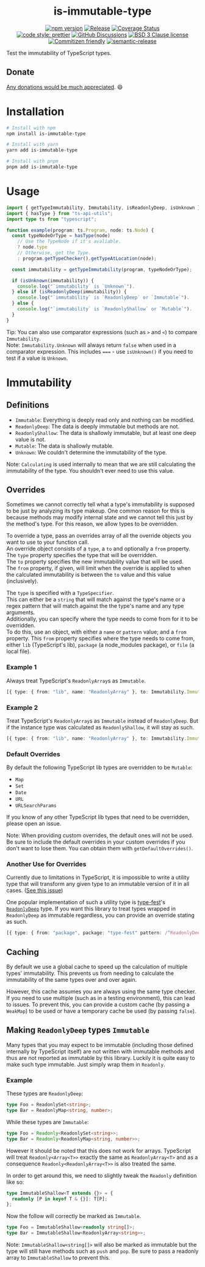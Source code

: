 <div align="center">

# is-immutable-type

[![npm version](https://img.shields.io/npm/v/is-immutable-type.svg)](https://www.npmjs.com/package/is-immutable-type)
[![Release](https://github.com/RebeccaStevens/is-immutable-type/actions/workflows/release.yml/badge.svg)](https://github.com/RebeccaStevens/is-immutable-type/actions/workflows/release.yml)
[![Coverage Status](https://codecov.io/gh/RebeccaStevens/is-immutable-type/branch/main/graph/badge.svg?token=MVpR1oAbIT)](https://codecov.io/gh/RebeccaStevens/is-immutable-type)\
[![code style: prettier](https://img.shields.io/badge/code_style-prettier-ff69b4.svg?style=flat-square)](https://github.com/prettier/prettier)
[![GitHub Discussions](https://img.shields.io/github/discussions/RebeccaStevens/is-immutable-type?style=flat-square)](https://github.com/RebeccaStevens/is-immutable-type/discussions)
[![BSD 3 Clause license](https://img.shields.io/github/license/RebeccaStevens/is-immutable-type.svg?style=flat-square)](https://opensource.org/licenses/BSD-3-Clause)
[![Commitizen friendly](https://img.shields.io/badge/commitizen-friendly-brightgreen.svg?style=flat-square)](https://commitizen.github.io/cz-cli/)
[![semantic-release](https://img.shields.io/badge/%20%20%F0%9F%93%A6%F0%9F%9A%80-semantic--release-e10079.svg?style=flat-square)](https://github.com/semantic-release/semantic-release)

</div>

Test the immutability of TypeScript types.

## Donate

[Any donations would be much appreciated](./DONATIONS.md). 😄

# Installation

```sh
# Install with npm
npm install is-immutable-type

# Install with yarn
yarn add is-immutable-type

# Install with pnpm
pnpm add is-immutable-type
```

# Usage

```ts
import { getTypeImmutability, Immutability, isReadonlyDeep, isUnknown } from "is-immutable-type";
import { hasType } from "ts-api-utils";
import type ts from "typescript";

function example(program: ts.Program, node: ts.Node) {
  const typeNodeOrType = hasType(node)
    // Use the TypeNode if it's avaliable.
    ? node.type
    // Otherwise, get the Type.
    : program.getTypeChecker().getTypeAtLocation(node);

  const immutability = getTypeImmutability(program, typeNodeOrType);

  if (isUnknown(immutability)) {
    console.log("`immutability` is `Unknown`").
  } else if (isReadonlyDeep(immutability)) {
    console.log("`immutability` is `ReadonlyDeep` or `Immutable`").
  } else {
    console.log("`immutability` is `ReadonlyShallow` or `Mutable`").
  }
}
```

Tip: You can also use comparator expressions (such as `>` and `<`) to compare
`Immutability`.\
Note: `Immutability.Unknown` will always return `false` when used in a
comparator expression. This includes `===` - use `isUnknown()` if you need to
test if a value is `Unknown`.

# Immutability

## Definitions

- `Immutable`: Everything is deeply read only and nothing can be modified.
- `ReadonlyDeep`: The data is deeply immutable but methods are not.
- `ReadonlyShallow`: The data is shallowly immutable, but at least one deep value is not.
- `Mutable`: The data is shallowly mutable.
- `Unknown`: We couldn't determine the immutability of the type.

Note: `Calculating` is used internally to mean that we are still calculating the
immutability of the type. You shouldn't ever need to use this value.

## Overrides

Sometimes we cannot correctly tell what a type's immutability is supposed to be
just by analyzing its type makeup. One common reason for this is because methods
may modify internal state and we cannot tell this just by the method's type. For
this reason, we allow types to be overridden.

To override a type, pass an overrides array of all the override objects you want
to use to your function call.\
An override object consists of a `type`, a `to` and optionally a `from`
property. The `type` property specifies the type that will be overridden.\
The `to` property specifies the new immutability value that will be used.\
The `from` property, if given, will limit when the override is applied to when
the calculated immutability is between the `to` value and this value
(inclusively).

The `type` is specified with a `TypeSpecifier`.\
This can either be a `string` that will match against the type's name or a regex
pattern that will match against the the type's name and any type arguments.\
Additionally, you can specify where the type needs to come from for it to be
overridden.\
To do this, use an object, with either a `name` or `pattern` value; and a `from`
property. This `from` property specifies where the type needs to come from,
either `lib` (TypeScript's lib), `package` (a node_modules package), or `file`
(a local file).

### Example 1

Always treat TypeScript's `ReadonlyArray`s as `Immutable`.

```ts
[{ type: { from: "lib", name: "ReadonlyArray" }, to: Immutability.Immutable, }]
```

### Example 2

Treat TypeScript's `ReadonlyArray`s as `Immutable` instead of `ReadonlyDeep`.
But if the instance type was calculated as `ReadonlyShallow`, it will stay as
such.

```ts
[{ type: { from: "lib", name: "ReadonlyArray" }, to: Immutability.Immutable, from: Immutability.ReadonlyDeep }]
```

### Default Overrides

By default the following TypeScript lib types are overridden to be `Mutable`:

- `Map`
- `Set`
- `Date`
- `URL`
- `URLSearchParams`

If you know of any other TypeScript lib types that need to be overridden,
please open an issue.

Note: When providing custom overrides, the default ones will not be used. Be
sure to include the default overrides in your custom overrides if you don't want
to lose them. You can obtain them with `getDefaultOverrides()`.

### Another Use for Overrides

Currently due to limitations in TypeScript, it is impossible to write a utility
type that will transform any given type to an immutable version of it in all
cases. ([See this issue](https://github.com/microsoft/TypeScript/issues/29732))

One popular implementation of such a utility type is
[type-fest](https://www.npmjs.com/package/type-fest)'s
[`ReadonlyDeep`](https://github.com/sindresorhus/type-fest/blob/main/source/readonly-deep.d.ts)
type. If you want this library to treat types wrapped in `ReadonlyDeep` as
immutable regardless, you can provide an override stating as such.

```ts
[{ type: { from: "package", package: "type-fest" pattern: /^ReadonlyDeep<.+>$/u }, to: Immutability.Immutable }]
```

## Caching

By default we use a global cache to speed up the calculation of multiple types'
immutability. This prevents us from needing to calculate the immutability of
the same types over and over again.

However, this cache assumes you are always using the same type checker. If you
need to use multiple (such as in a testing environment), this can lead to
issues. To prevent this, you can provide a custom cache (by passing a `WeakMap`)
to be used or have a temporary cache be used (by passing `false`).

## Making `ReadonlyDeep` types `Immutable`

Many types that you may expect to be immutable (including those defined
internally by TypeScript itself) are not written with immutable methods and thus
are not reported as immutable by this library. Luckily it is quite easy to make
such type immutable. Just simply wrap them in `Readonly`.

### Example

These types are `ReadonlyDeep`:

```ts
type Foo = ReadonlySet<string>;
type Bar = ReadonlyMap<string, number>;
```

While these types are `Immutable`:

```ts
type Foo = Readonly<ReadonlySet<string>>;
type Bar = Readonly<ReadonlyMap<string, number>>;
```

However it should be noted that this does not work for arrays. TypeScript will
treat `Readonly<Array<T>>` exactly the same as `ReadonlyArray<T>` and
as a consequence `Readonly<ReadonlyArray<T>>` is also treated the same.

In order to get around this, we need to slightly tweak the `Readonly` definition
like so:

```ts
type ImmutableShallow<T extends {}> = {
  readonly [P in keyof T & {}]: T[P];
};
```

Now the follow will correctly be marked as `Immutable`.

```ts
type Foo = ImmutableShallow<readonly string[]>;
type Bar = ImmutableShallow<ReadonlyArray<string>>;
```

Note: `ImmutableShallow<string[]>` will also be marked as immutable but the type
will still have methods such as `push` and `pop`. Be sure to pass a readonly
array to `ImmutableShallow` to prevent this.
